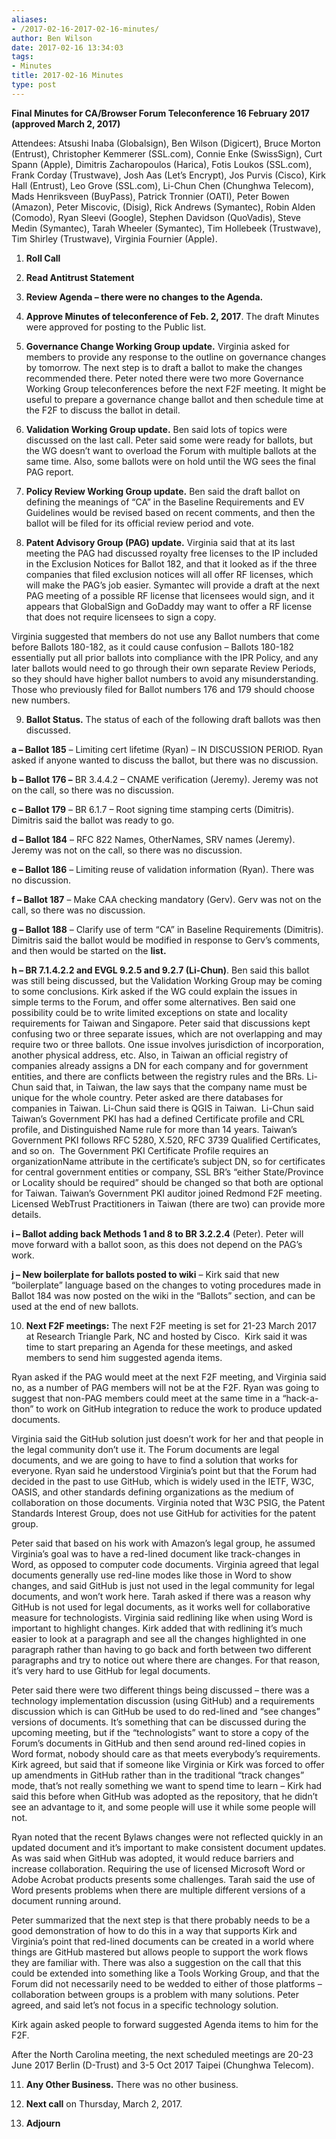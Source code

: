 ```yaml
---
aliases:
- /2017-02-16-2017-02-16-minutes/
author: Ben Wilson
date: 2017-02-16 13:34:03
tags:
- Minutes
title: 2017-02-16 Minutes
type: post
---
```


**Final Minutes for CA/Browser Forum Teleconference 16 February 2017 (approved March 2, 2017)**

Attendees: Atsushi Inaba (Globalsign), Ben Wilson (Digicert), Bruce Morton (Entrust), Christopher Kemmerer (SSL.com), Connie Enke (SwissSign), Curt Spann (Apple), Dimitris Zacharopoulos (Harica), Fotis Loukos (SSL.com), Frank Corday (Trustwave), Josh Aas (Let’s Encrypt), Jos Purvis (Cisco), Kirk Hall (Entrust), Leo Grove (SSL.com), Li-Chun Chen (Chunghwa Telecom), Mads Henriksveen (BuyPass), Patrick Tronnier (OATI), Peter Bowen (Amazon), Peter Miscovic, (Disig), Rick Andrews (Symantec), Robin Alden (Comodo), Ryan Sleevi (Google), Stephen Davidson (QuoVadis), Steve Medin (Symantec), Tarah Wheeler (Symantec), Tim Hollebeek (Trustwave), Tim Shirley (Trustwave), Virginia Fournier (Apple).

1. **Roll Call**

1. **Read Antitrust Statement**

1. **Review Agenda – there were no changes to the Agenda.**

1. **Approve Minutes of teleconference of Feb. 2, 2017**. The draft Minutes were approved for posting to the Public list.

1. **Governance Change Working Group update.** Virginia asked for members to provide any response to the outline on governance changes by tomorrow. The next step is to draft a ballot to make the changes recommended there. Peter noted there were two more Governance Working Group teleconferences before the next F2F meeting. It might be useful to prepare a governance change ballot and then schedule time at the F2F to discuss the ballot in detail.

1. **Validation Working Group update.** Ben said lots of topics were discussed on the last call. Peter said some were ready for ballots, but the WG doesn’t want to overload the Forum with multiple ballots at the same time. Also, some ballots were on hold until the WG sees the final PAG report.

1. **Policy Review Working Group update.** Ben said the draft ballot on defining the meanings of “CA” in the Baseline Requirements and EV Guidelines would be revised based on recent comments, and then the ballot will be filed for its official review period and vote.

1. **Patent Advisory Group (PAG) update.** Virginia said that at its last meeting the PAG had discussed royalty free licenses to the IP included in the Exclusion Notices for Ballot 182, and that it looked as if the three companies that filed exclusion notices will all offer RF licenses, which will make the PAG’s job easier. Symantec will provide a draft at the next PAG meeting of a possible RF license that licensees would sign, and it appears that GlobalSign and GoDaddy may want to offer a RF license that does not require licensees to sign a copy.

Virginia suggested that members do not use any Ballot numbers that come before Ballots 180-182, as it could cause confusion – Ballots 180-182 essentially put all prior ballots into compliance with the IPR Policy, and any later ballots would need to go through their own separate Review Periods, so they should have higher ballot numbers to avoid any misunderstanding. Those who previously filed for Ballot numbers 176 and 179 should choose new numbers.

9. **Ballot Status.** The status of each of the following draft ballots was then discussed.

**a – Ballot 185** – Limiting cert lifetime (Ryan) – IN DISCUSSION PERIOD. Ryan asked if anyone wanted to discuss the ballot, but there was no discussion.

**b – Ballot 176 –** BR 3.4.4.2 – CNAME verification (Jeremy). Jeremy was not on the call, so there was no discussion.

**c – Ballot 179** – BR 6.1.7 – Root signing time stamping certs (Dimitris). Dimitris said the ballot was ready to go.

**d – Ballot 184** – RFC 822 Names, OtherNames, SRV names (Jeremy).  Jeremy was not on the call, so there was no discussion.

**e – Ballot 186** – Limiting reuse of validation information (Ryan). There was no discussion.

**f – Ballot 187** – Make CAA checking mandatory (Gerv). Gerv was not on the call, so there was no discussion.

**g – Ballot 188** – Clarify use of term “CA” in Baseline Requirements (Dimitris). Dimitris said the ballot would be modified in response to Gerv’s comments, and then would be started on the **list.**

**h – BR 7.1.4.2.2 and EVGL 9.2.5 and 9.2.7 (Li-Chun)**. Ben said this ballot was still being discussed, but the Validation Working Group may be coming to some conclusions. Kirk asked if the WG could explain the issues in simple terms to the Forum, and offer some alternatives. Ben said one possibility could be to write limited exceptions on state and locality requirements for Taiwan and Singapore. Peter said that discussions kept confusing two or three separate issues, which are not overlapping and may require two or three ballots. One issue involves jurisdiction of incorporation, another physical address, etc. Also, in Taiwan an official registry of companies already assigns a DN for each company and for government entities, and there are conflicts between the registry rules and the BRs. Li-Chun said that, in Taiwan, the law says that the company name must be unique for the whole country. Peter asked are there databases for companies in Taiwan. Li-Chun said there is QGIS in Taiwan.  Li-Chun said Taiwan’s Government PKI has had a defined Certificate profile and CRL profile, and Distinguished Name rule for more than 14 years. Taiwan’s Government PKI follows RFC 5280, X.520, RFC 3739 Qualified Certificates, and so on.  The Government PKI Certificate Profile requires an organizationName attribute in the certificate’s subject DN, so for certificates for central government entities or company, SSL BR’s “either State/Province or Locality should be required” should be changed so that both are optional for Taiwan. Taiwan’s Government PKI auditor joined Redmond F2F meeting. Licensed WebTrust Practitioners in Taiwan (there are two) can provide more details.

**i – Ballot adding back Methods 1 and 8 to BR 3.2.2.4** (Peter). Peter will move forward with a ballot soon, as this does not depend on the PAG’s work.

**j – New boilerplate for ballots posted to wiki** – Kirk said that new “boilerplate” language based on the changes to voting procedures made in Ballot 184 was now posted on the wiki in the “Ballots” section, and can be used at the end of new ballots.

10. **Next F2F meetings:** The next F2F meeting is set for 21-23 March 2017 at Research Triangle Park, NC and hosted by Cisco.  Kirk said it was time to start preparing an Agenda for these meetings, and asked members to send him suggested agenda items.

Ryan asked if the PAG would meet at the next F2F meeting, and Virginia said no, as a number of PAG members will not be at the F2F. Ryan was going to suggest that non-PAG members could meet at the same time in a “hack-a-thon” to work on GitHub integration to reduce the work to produce updated documents.

Virginia said the GitHub solution just doesn’t work for her and that people in the legal community don’t use it. The Forum documents are legal documents, and we are going to have to find a solution that works for everyone. Ryan said he understood Virginia’s point but that the Forum had decided in the past to use GitHub, which is widely used in the IETF, W3C, OASIS, and other standards defining organizations as the medium of collaboration on those documents. Virginia noted that W3C PSIG, the Patent Standards Interest Group, does not use GitHub for activities for the patent group.

Peter said that based on his work with Amazon’s legal group, he assumed Virginia’s goal was to have a red-lined document like track-changes in Word, as opposed to computer code documents. Virginia agreed that legal documents generally use red-line modes like those in Word to show changes, and said GitHub is just not used in the legal community for legal documents, and won’t work here. Tarah asked if there was a reason why GitHub is not used for legal documents, as it works well for collaborative measure for technologists. Virginia said redlining like when using Word is important to highlight changes. Kirk added that with redlining it’s much easier to look at a paragraph and see all the changes highlighted in one paragraph rather than having to go back and forth between two different paragraphs and try to notice out where there are changes. For that reason, it’s very hard to use GitHub for legal documents.

Peter said there were two different things being discussed – there was a technology implementation discussion (using GitHub) and a requirements discussion which is can GitHub be used to do red-lined and “see changes” versions of documents. It’s something that can be discussed during the upcoming meeting, but if the “technologists” want to store a copy of the Forum’s documents in GitHub and then send around red-lined copies in Word format, nobody should care as that meets everybody’s requirements. Kirk agreed, but said that if someone like Virginia or Kirk was forced to offer up amendments in GitHub rather than in the traditional “track changes” mode, that’s not really something we want to spend time to learn – Kirk had said this before when GitHub was adopted as the repository, that he didn’t see an advantage to it, and some people will use it while some people will not.

Ryan noted that the recent Bylaws changes were not reflected quickly in an updated document and it’s important to make consistent document updates. As was said when GitHub was adopted, it would reduce barriers and increase collaboration. Requiring the use of licensed Microsoft Word or Adobe Acrobat products presents some challenges. Tarah said the use of Word presents problems when there are multiple different versions of a document running around.

Peter summarized that the next step is that there probably needs to be a good demonstration of how to do this in a way that supports Kirk and Virginia’s point that red-lined documents can be created in a world where things are GitHub mastered but allows people to support the work flows they are familiar with. There was also a suggestion on the call that this could be extended into something like a Tools Working Group, and that the Forum did not necessarily need to be wedded to either of those platforms – collaboration between groups is a problem with many solutions. Peter agreed, and said let’s not focus in a specific technology solution.

Kirk again asked people to forward suggested Agenda items to him for the F2F.

After the North Carolina meeting, the next scheduled meetings are 20-23 June 2017 Berlin (D-Trust) and 3-5 Oct 2017 Taipei (Chunghwa Telecom).

11. **Any Other Business.** There was no other business.

01. **Next call** on Thursday, March 2, 2017.

01. **Adjourn**